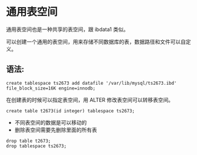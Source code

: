 # 通用表空间

通用表空间也是一种共享的表空间，跟 ibdata1 类似。

可以创建一个通用的表空间，用来存储不同数据库的表，数据路径和文件可以自定 义。

## 语法:

```
create tablespace ts2673 add datafile '/var/lib/mysql/ts2673.ibd' file_block_size=16K engine=innodb;
```

在创建表的时候可以指定表空间，用 ALTER 修改表空间可以转移表空间。

```
create table t2673(id integer) tablespace ts2673;
```

- 不同表空间的数据是可以移动的
- 删除表空间需要先删除里面的所有表

```
drop table t2673;
drop tablespace ts2673;
```

